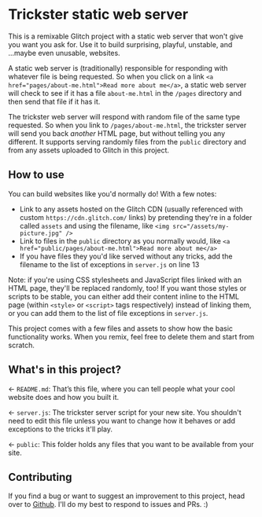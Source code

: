 # Trickster static web server

This is a remixable Glitch project with a static web server that won't give you want you ask for. Use it to build surprising, playful, unstable, and ...maybe even unusable, websites.

A static web server is (traditionally) responsible for responding with whatever file is being requested. So when you click on a link `<a href="pages/about-me.html">Read more about me</a>`, a static web server will check to see if it has a file `about-me.html` in the `/pages` directory and then send that file if it has it. 

The trickster web server will respond with random file of the same type requested. So when you link to `/pages/about-me.html`, the trickster server will send you back _another_ HTML page, but without telling you any different. It supports serving randomly files from the `public` directory and from any assets uploaded to Glitch in this project.

## How to use
You can build websites like you'd normally do! With a few notes:
* Link to any assets hosted on the Glitch CDN (usually referenced with custom `https://cdn.glitch.com/` links) by pretending they're in a folder called `assets` and using the filename, like `<img src="/assets/my-picture.jpg" />`
* Link to files in the `public` directory as you normally would, like `<a href="public/pages/about-me.html">Read more about me</a>`
* If you have files they you'd like served without any tricks, add the filename to the list of exceptions in `server.js` on line 13

Note: if you're using CSS stylesheets and JavaScript files linked with an HTML page, they'll be replaced randomly, too! If you want those styles or scripts to be stable, you can either add their content inline to the HTML page (within `<style>` or `<script>` tags respectively) instead of linking them, or you can add them to the list of file exceptions in `server.js`. 

This project comes with a few files and assets to show how the basic functionality works. When you remix, feel free to delete them and start from scratch.

## What's in this project?

← `README.md`: That’s this file, where you can tell people what your cool website does and how you built it.

← `server.js`: The trickster server script for your new site. You shouldn't need to edit this file unless you want to change how it behaves or add exceptions to the tricks it'll play.

← `public`: This folder holds any files that you want to be available from your site.

## Contributing
If you find a bug or want to suggest an improvement to this project, head over to [Github](https://github.com/lizzthabet/trickster-server). I'll do my best to respond to issues and PRs. :)